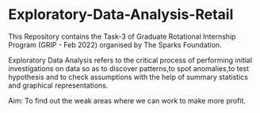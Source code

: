 # Exploratory-Data-Analysis-Retail

This Repository contains the Task-3 of Graduate Rotational Internship Program (GRIP - Feb 2022) organised by The Sparks Foundation.

Exploratory Data Analysis refers to the critical process of performing initial investigations on data so as to discover patterns,to spot anomalies,to test hypothesis and to check assumptions with the help of summary statistics and graphical representations.

Aim: To find out the weak areas where we can work to make more profit.
